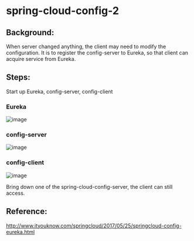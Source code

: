 # spring-cloud-config-2

## Background:
When server changed anything, the client may need to modify the configuration. It is to register the config-server to Eureka, so that client can acquire service from Eureka. 

## Steps:
Start up Eureka, config-server, config-client

### Eureka
![image](https://github.com/cyx441984694/spring-cloud-config-bus/blob/main/eureka.PNG)

### config-server
![image](https://github.com/cyx441984694/spring-cloud-config-bus/blob/main/server1.PNG)

### config-client
![image](https://github.com/cyx441984694/spring-cloud-config-bus/blob/main/client.PNG)

Bring down one of the spring-cloud-config-server, the client can still access.

## Reference:
http://www.ityouknow.com/springcloud/2017/05/25/springcloud-config-eureka.html
